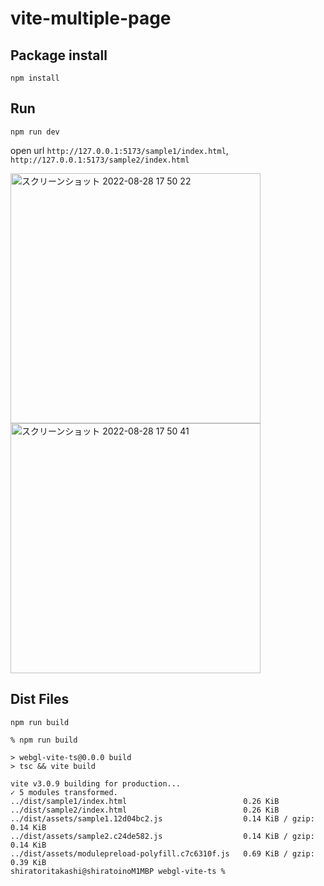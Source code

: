 # vite-multiple-page

## Package install
```
npm install
```

## Run
```
npm run dev
```

open url `http://127.0.0.1:5173/sample1/index.html`, `http://127.0.0.1:5173/sample2/index.html`

<img width="400" alt="スクリーンショット 2022-08-28 17 50 22" src="https://user-images.githubusercontent.com/8470739/187068562-70b7339d-055f-4b19-bf5b-e85a6ef7f5f7.png">

<img width="400" alt="スクリーンショット 2022-08-28 17 50 41" src="https://user-images.githubusercontent.com/8470739/187068564-033c03eb-4787-4df9-9ae8-7400fcf0477e.png">


## Dist Files
```
npm run build
```

```shell
% npm run build

> webgl-vite-ts@0.0.0 build
> tsc && vite build

vite v3.0.9 building for production...
✓ 5 modules transformed.
../dist/sample1/index.html                          0.26 KiB
../dist/sample2/index.html                          0.26 KiB
../dist/assets/sample1.12d04bc2.js                  0.14 KiB / gzip: 0.14 KiB
../dist/assets/sample2.c24de582.js                  0.14 KiB / gzip: 0.14 KiB
../dist/assets/modulepreload-polyfill.c7c6310f.js   0.69 KiB / gzip: 0.39 KiB
shiratoritakashi@shiratoinoM1MBP webgl-vite-ts % 
```
